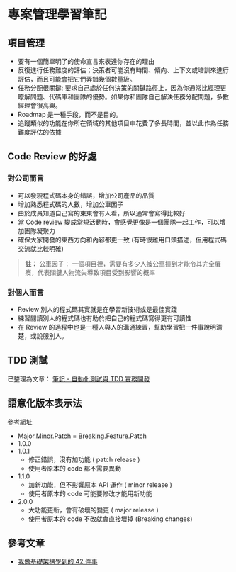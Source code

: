 # 專案管理學習筆記

## 項目管理

* 要有一個簡單明了的使命宣言來表達你存在的理由
* 反復進行任務難度的評估；決策者可能沒有時間、傾向、上下文或培訓來進行評估，而且可能會把它們弄錯幾個數量級。
* 任務分配很關鍵; 要求自己處於任何決策的關鍵路徑上，因為你通常比經理更瞭解問題、代碼庫和團隊的優勢。如果你和團隊自己解決任務分配問題，多數經理會很高興。
* Roadmap 是一種手段，而不是目的。
* 追蹤類似的功能在你所在領域的其他項目中花費了多長時間，並以此作為任務難度評估的依據

## Code Review 的好處

### 對公司而言

* 可以發現程式碼本身的錯誤，增加公司產品的品質
* 增加熟悉程式碼的人數，增加公車因子
* 由於成員知道自己寫的東東會有人看，所以通常會寫得比較好
* 當 Code review 變成常規活動時，會感覺更像是一個團隊一起工作，可以增加團隊凝聚力
* 確保大家開發的東西方向和內容都更一致 (有時很難用口頭描述，但用程式碼交流就比較明確)

> **註：**  公車因子： 一個項目裡，需要有多少人被公車撞到才能令其完全癱瘓，代表關鍵人物流失導致項目受到影響的概率

### 對個人而言

* Review 別人的程式碼其實就是在學習新技術或是最佳實踐
* 練習閱讀別人的程式碼也有助於把自己的程式碼寫得更有可讀性
* 在 Review 的過程中也是一種人與人的溝通練習，幫助學習把一件事說明清楚，或說服別人。

## TDD 測試

已整理為文章： [筆記 - 自動化測試與 TDD 實務開發](https://marco79423.net/articles/%E7%AD%86%E8%A8%98-%E8%87%AA%E5%8B%95%E5%8C%96%E6%B8%AC%E8%A9%A6%E8%88%87-tdd-%E5%AF%A6%E5%8B%99%E9%96%8B%E7%99%BC/)

## 語意化版本表示法

[參考網址](http://semver.org)

* Major.Minor.Patch = Breaking.Feature.Patch
* 1.0.0
* 1.0.1
    * 修正錯誤，沒有加功能 ( patch release )
    * 使用者原本的 code 都不需要異動
* 1.1.0
    * 加新功能，但不影響原本 API 運作 ( minor release )
    * 使用者原本的 code 可能要修改才能用新功能
* 2.0.0
    * 大功能更新，會有破壞的變更 ( major release )
    * 使用者原本的 code 不改就會直接壞掉 (Breaking changes)

## 參考文章

* [我做基礎架構學到的 42 件事](https://mp.weixin.qq.com/s/4vSxaJBduXb6OTppfg_sVg)
